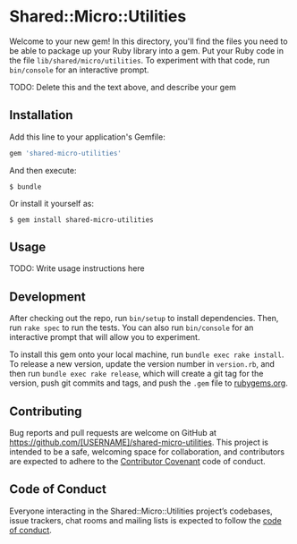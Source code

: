# Shared::Micro::Utilities

Welcome to your new gem! In this directory, you'll find the files you need to be able to package up your Ruby library into a gem. Put your Ruby code in the file `lib/shared/micro/utilities`. To experiment with that code, run `bin/console` for an interactive prompt.

TODO: Delete this and the text above, and describe your gem

## Installation

Add this line to your application's Gemfile:

```ruby
gem 'shared-micro-utilities'
```

And then execute:

    $ bundle

Or install it yourself as:

    $ gem install shared-micro-utilities

## Usage

TODO: Write usage instructions here

## Development

After checking out the repo, run `bin/setup` to install dependencies. Then, run `rake spec` to run the tests. You can also run `bin/console` for an interactive prompt that will allow you to experiment.

To install this gem onto your local machine, run `bundle exec rake install`. To release a new version, update the version number in `version.rb`, and then run `bundle exec rake release`, which will create a git tag for the version, push git commits and tags, and push the `.gem` file to [rubygems.org](https://rubygems.org).

## Contributing

Bug reports and pull requests are welcome on GitHub at https://github.com/[USERNAME]/shared-micro-utilities. This project is intended to be a safe, welcoming space for collaboration, and contributors are expected to adhere to the [Contributor Covenant](http://contributor-covenant.org) code of conduct.

## Code of Conduct

Everyone interacting in the Shared::Micro::Utilities project’s codebases, issue trackers, chat rooms and mailing lists is expected to follow the [code of conduct](https://github.com/[USERNAME]/shared-micro-utilities/blob/master/CODE_OF_CONDUCT.md).
